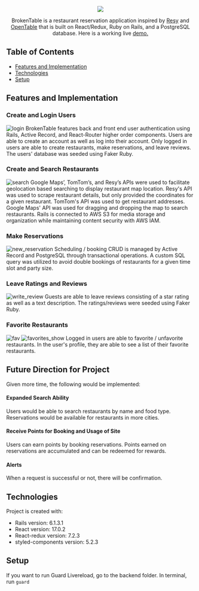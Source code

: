 
<p align="center"><img src="https://user-images.githubusercontent.com/60662264/119245719-247e1880-bb30-11eb-8bbf-3ee43f2469ca.png" /></p>

<p align="center">BrokenTable is a restaurant reservation application inspired by <a href="resy.com">Resy</a> and <a href="https://opentable.com">OpenTable</a> that is built on React/Redux, Ruby on Rails, and a PostgreSQL database. Here is a working live <a href="https://broken-table.herokuapp.com/#/">demo.</a> </p>

## Table of Contents
* [Features and Implementation](#features-and-implementation)
* [Technologies](#technologies)
* [Setup](#setup)


## Features and Implementation

### Create and Login Users

![login](https://user-images.githubusercontent.com/60662264/119245734-4a0b2200-bb30-11eb-9261-0a29f9754ec2.gif)
BrokenTable features back and front end user authentication using Rails, Active Record, and React-Router higher order components. Users are able to create an account as well as log into their account. Only logged in users are able to create restaurants, make reservations, and leave reviews. The users' database was seeded using Faker Ruby.

### Create and Search Restaurants

![search](https://user-images.githubusercontent.com/60662264/119245737-4ecfd600-bb30-11eb-9f0c-432bee87a49e.gif)
Google Maps’, TomTom’s, and Resy’s APIs were used to facilitate geolocation based searching to display restaurant map location. Resy's API was used to scrape restaurant details, but only provided the coordinates for a given restaurant. TomTom's API was used to get restaurant addresses. Google Maps' API was used for dragging and dropping the map to search restaurants. Rails is connected to AWS S3 for media storage and organization while maintaining content security with AWS IAM.

### Make Reservations

![new_reservation](https://user-images.githubusercontent.com/60662264/119245741-52635d00-bb30-11eb-9512-7e5d22e267b2.gif)
Scheduling / booking CRUD is managed by Active Record and PostgreSQL through transactional operations. A custom SQL query was utilized to avoid double bookings of restaurants for a given time slot and party size.

### Leave Ratings and Reviews

![write_review](https://user-images.githubusercontent.com/60662264/119245745-55f6e400-bb30-11eb-9e48-8d1de23223fc.gif)
Guests are able to leave reviews consisting of a star rating as well as a text description. The ratings/reviews were seeded using Faker Ruby.

### Favorite Restaurants

![fav](https://user-images.githubusercontent.com/60662264/119245750-5a230180-bb30-11eb-81bf-60119ddb42b8.gif)
![favorites_show](https://user-images.githubusercontent.com/60662264/119245752-5c855b80-bb30-11eb-9af2-034387aae02e.gif)
Logged in users are able to favorite / unfavorite restaurants. In the user's profile, they are able to see a list of their favorite restaurants.

## Future Direction for Project

Given more time, the following would be implemented:

#### Expanded Search Ability

Users would be able to search restaurants by name and food type. Reservations would be available for restaurants in more cities.

#### Receive Points for Booking and Usage of Site

Users can earn points by booking reservations. Points earned on reservations are accumulated and can be redeemed for rewards.

#### Alerts

When a request is successful or not, there will be confirmation.

## Technologies
Project is created with:
* Rails version: 6.1.3.1
* React version: 17.0.2
* React-redux version: 7.2.3
* styled-components version: 5.2.3

## Setup

If you want to run Guard Livereload, go to the backend folder. In terminal, run `guard`
